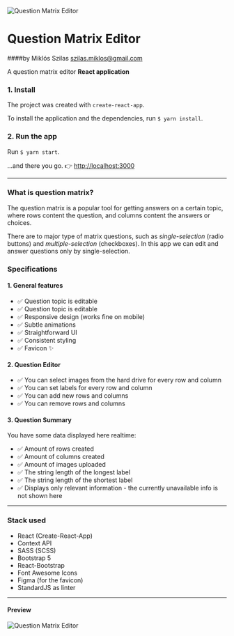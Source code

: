 ![Question Matrix Editor](https://lh3.googleusercontent.com/aRdlcPxn_EqN6Yu27MY7PnTXIsXmZwsQxvDVCOb8BzObjMomog0SedOwFl8HljNxsRmxEV7CmqO7XcHbNQGLowS9S3ucLyatLTEYJB4yH8l-DqRRqH0ZyjT8wdX2VsBEtP_50OiQKOeqftotaXL2WvzdEPRwkfBk_v9bSnX2ZDm6k6TfYyf1jJNeRjVTPGq0c8Idq_1n64Y-GISvLMRmJloIDxTUqLX3wukWfvdtJLlN5F0QiSKnBDnSGNWGSo2EB-WZQk34O2XuypWkvc4wT7VMjmeKuelIivbE687xMBJYm_W5QRqMFJ9AO_Ieci2Gote5y3CnAuvE8R-tqsBJzhmoiqXuqa5pUcLsn8lsG6j-G3PM1WLLSDo2rhN_w_Db24ZecRyOda_tNaRSMVMGDtvaTTfKt4rajipGVT4txk2ugc4mMMmX53feguYtQukFJs9iHzYScMQYE4jnsqQd8H9oWYCCwAivfaOWwFoQjCN1eD0RvfuMneEevTrsXmo_Dt-EE-t4-JX9GlPsgLVCCSSt98sGSyrbVv0ajfKF2p7b_QTzj1_jovlpweOMA-biGg_U4ic8YbSV0xaO-rQyt-7WB2KcCNS_L316kiUP4HmnlYNK8KOhdjjCdbVF8gNEvXfdmxdUtMcIIauPnDxM3vrZ2mZ778c9eDeaSgq1SLdB1cKVeJitr2tNBczGLCE0EX3CuLbHTnt-Ws_7GbBXJ42QWA=s96-no?authuser=0)
# Question Matrix Editor  
####by Miklós Szilas 
[szilas.miklos@gmail.com](mailto:szilas.miklos@gmail.com)

A question matrix editor **React application**

### 1. Install
The project was created with `create-react-app`.

To install the application and the dependencies, run  `$ yarn install`.



### 2. Run the app
Run `$ yarn start`.

...and there you go. 👉 [http://localhost:3000](http://localhost:3000)

***
### What is question matrix?

The question matrix is a popular tool for getting answers on a certain topic, 
where rows content the question, and columns content the answers or choices.

There are to major type of matrix questions, such as _single-selection_ (radio buttons) and 
_multiple-selection_ (checkboxes). In this app we can edit and answer questions only by 
single-selection.

### Specifications

#### 1. General features
- ✅ Question topic is editable
- ✅ Question topic is editable
- ✅ Responsive design (works fine on mobile)
- ✅ Subtle animations
- ✅ Straightforward UI
- ✅ Consistent styling
- ✅ Favicon ✨

#### 2. Question Editor
- ✅ You can select images from the hard drive for every row and column
- ✅ You can set labels for every row and column
- ✅ You can add new rows and columns
- ✅ You can remove rows and columns

#### 3. Question Summary
You have some data displayed here realtime:
- ✅ Amount of rows created
- ✅ Amount of columns created
- ✅ Amount of images uploaded
- ✅ The string length of the longest label
- ✅ The string length of the shortest label
- ✅ Displays only relevant information - the currently unavailable info is not shown here

***
### Stack used
- React (Create-React-App)
- Context API
- SASS (SCSS)
- Bootstrap 5
- React-Bootstrap
- Font Awesome Icons
- Figma (for the favicon)
- StandardJS as linter

***

#### Preview

![Question Matrix Editor  ](https://lh3.googleusercontent.com/EoVeCLwDhR5hMPvpllLZLH9P0uwIgVStMLQ2JM0pXlB0ovpj94Nr1el35zLjocPT8TPnWDL7cI8IAVfi0Ur09YGxMHGl_eeXP-jDkublxDVk36pHqShK9Piglfq4oRPUJimwTI2kTnrlBX_684Au5-kefMOLo14P_NZ-KqUFZ79YsGHYT1W7iRub0SxA606GUKeeqfQdEIWrgokiRUwqGOR_HMWZP7Ek5XbuoFh7DnF6bFGAes6_wuYfVEtG-GHNxYwMIeF8O_fMhUvNnA6Y0_vxWHtTj30e4rZNk1thvHjkH6SFg2UYroBjUaSGc4Mwk0A0iKhitQ7ktyRsj8xUwY7u0TNrppvaZsEoE5s1I1zBH4R6Du3AtJG26XTSC1foUmZvk4mWtx0waayBSmvfeVe8bgGiJ8Hqw1etSSJrGQNx1aVcEPmDGs2vupA7gE0PdOEhlCgFYViHXoDN52Z_wqGlkqovIDAV_WnMMKy20nxqmDKmsxt7KKZrIjEJGJ2rKAjHqpaXeuAvPMk33uYFIhF8aLfwaytr_VaGfsYgQZCnSjUAwnZiJXrWwsiKv7l_KpKosZ06Rne6iYpfbcdYgC5nEY1SbeWWdBZ5qbHGuiqAvhCIwsgfT0hWegUBOLZ1fZmkWsjCZ_9Io1vN8kbaBC5Xe66zRMmE7KQ5YBr7SeR-hKBtRbEf3RcZAJGYiLKB1rszLPrsQqC-8uyUPpl54ho2Kg=w1513-h886-no?authuser=0)

